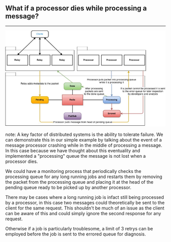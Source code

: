 ##  What if a processor dies while processing a message?

-------------

![Simple Distributed System](images/simple-distributed-system.jpg)

note:
A key factor of distributed systems is the ability to tolerate failure. We can demonstrate this in our simple example by talking about the event of a message processor crashing while in the middle of processing a message. In this case because we have thought about this eventuality and implemented a "processing" queue the message is not lost when a processor dies.

We could have a monitoring process that periodically checks the processing queue for any long running jobs and restarts them by removing the packet from the processing queue and placing it at the head of the pending queue ready to be picked up by another processor.

There may be cases where a long running job is infact still being processed by a processor, in this case two messages could theoretically be sent to the client for the same request. This shouldn't be much of an issue as the client can be aware of this and could simply ignore the second response for any request.

Otherwise if a job is particularly troublesome, a limit of 3 retrys can be employed before the job is sent to the errored queue for diagnosis.

